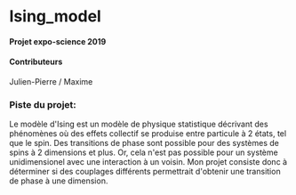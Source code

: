 # Ising_model

#### Projet expo-science 2019
#### Contributeurs
Julien-Pierre / Maxime

### Piste du projet:
Le modèle d'Ising est un modèle de physique statistique décrivant des phénomènes où des effets collectif se produise entre particule à 2 états, tel que le spin. Des transitions de phase sont possible pour des systèmes de spins à 2 dimensions et plus. Or, cela n'est pas possible pour un système unidimensionel avec une interaction à un voisin. Mon projet consiste donc à déterminer si des couplages différents permettrait d'obtenir une transition de phase à une dimension.
